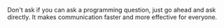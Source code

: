 Don't ask if you can ask a programming question, just go ahead and ask directly. It makes communication faster and more effective for everyone.